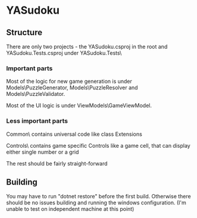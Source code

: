# YASudoku

## Structure
There are only two projects - the YASudoku.csproj in the root and YASudoku.Tests.csproj under YASudoku.Tests\

### Important parts
Most of the logic for new game generation is under Models\PuzzleGenerator, Models\PuzzleResolver and Models\PuzzleValidator.

Most of the UI logic is under ViewModels\GameViewModel\.

### Less important parts
Common\ contains universal code like class Extensions

Controls\ contains game specific Controls like a game cell, that can display either single number or a grid

The rest should be fairly straight-forward

## Building
You may have to run "dotnet restore" before the first build. Otherwise there should be no issues building and running the windows configuration. (I'm unable to test on independent machine at this point)
